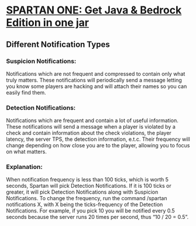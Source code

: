 # <a href="https://vagdedes.com/patreon">SPARTAN ONE: Get Java & Bedrock Edition in one jar</a>

## Different Notification Types

### Suspicion Notifications:
Notifications which are not frequent and compressed to contain only what truly matters. These notifications will periodically send a message letting you know some players are hacking and will attach their names so you can easily find them.

### Detection Notifications:
Notifications which are frequent and contain a lot of useful information. These notifications will send a message when a player is violated by a check and contain information about the check violations, the player latency, the server TPS, the detection information, e.t.c. Their frequency will change depending on how close you are to the player, allowing you to focus on what matters.

### Explanation:
When notification frequency is less than 100 ticks, which is worth 5 seconds, Spartan will pick Detection Notifications. If it is 100 ticks or greater, it will pick Detection Notifications along with Suspicion Notifications. To change the frequency, run the command /spartan notifications X, with X being the ticks-frequency of the Detection Notifications. For example, if you pick 10 you will be notified every 0.5 seconds because the server runs 20 times per second, thus “10 / 20 = 0.5”.
